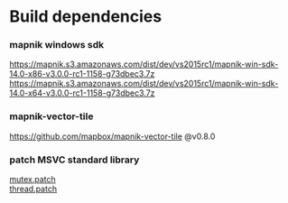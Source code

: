 # Build dependencies

### mapnik windows sdk
https://mapnik.s3.amazonaws.com/dist/dev/vs2015rc1/mapnik-win-sdk-14.0-x86-v3.0.0-rc1-1158-g73dbec3.7z  
https://mapnik.s3.amazonaws.com/dist/dev/vs2015rc1/mapnik-win-sdk-14.0-x64-v3.0.0-rc1-1158-g73dbec3.7z

### mapnik-vector-tile 
https://github.com/mapbox/mapnik-vector-tile @v0.8.0

### patch MSVC standard library 
[mutex.patch](mutex.patch)  
[thread.patch](thread.patch)
